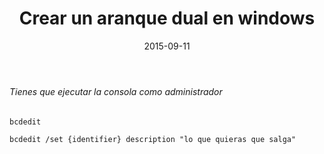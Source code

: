 ﻿---
title: Crear un aranque dual en windows
description: 
date: 2015-09-11
lastmod: 2015-09-11
slug: arranque_dual_windows
image: "covers/windows.png"
tags:
  - windows
categories:
  - Windows
---



###### Tienes que ejecutar la consola como administrador
`bcdedit`

`bcdedit /set {identifier} description "lo que quieras que salga"`

